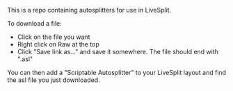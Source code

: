 This is a repo containing autosplitters for use in LiveSplit.

To download a file:
- Click on the file you want
- Right click on Raw at the top
- Click "Save link as..." and save it somewhere. The file should end with ".asl"

You can then add a "Scriptable Autosplitter" to your LiveSplit layout and find the asl file you just downloaded.
